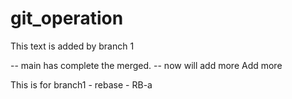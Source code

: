 # git_operation

This text is added by branch 1

-- main has complete the merged.
-- now will add more 
Add more 


This is for branch1 - rebase - RB-a

